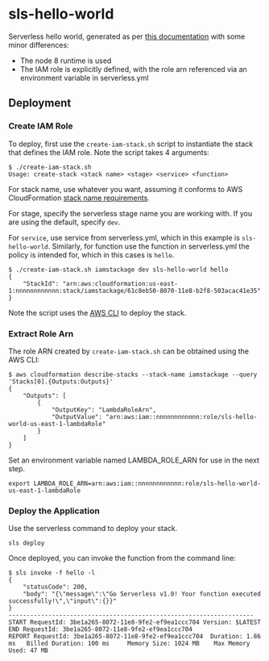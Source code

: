 # sls-hello-world

Serverless hello world, generated as per [this documentation](https://serverless.com/framework/docs/providers/aws/guide/quick-start/) with some minor differences:

* The node 8 runtime is used
* The IAM role is explicitly defined, with the role arn referenced via an environment variable in serverless.yml


## Deployment

### Create IAM Role


To deploy, first use the `create-iam-stack.sh` script to instantiate the stack that defines the IAM role. Note the script takes 4 arguments:

````console
$ ./create-iam-stack.sh 
Usage: create-stack <stack name> <stage> <service> <function>
````

For stack name, use whatever you want, assuming it conforms to AWS CloudFormation [stack name requirements](https://docs.aws.amazon.com/AWSCloudFormation/latest/UserGuide/cfn-using-console-create-stack-parameters.html).

For stage, specify the serverless stage name you are working with. If you are using the default, specify `dev`.

For `service`, use service from serverless.yml, which in this example is `sls-hello-world`. Similarly, for function use the function in serverless.yml the policy is intended for, which in this cases is `hello`.

````console
$ ./create-iam-stack.sh iamstackage dev sls-hello-world hello
{
    "StackId": "arn:aws:cloudformation:us-east-1:nnnnnnnnnnnn:stack/iamstackage/61c8eb50-8070-11e8-b2f8-503acac41e35"
}
````

Note the script uses the [AWS CLI](https://aws.amazon.com/cli) to deploy the stack.

### Extract Role Arn

The role ARN created by `create-iam-stack.sh` can be obtained using the AWS CLI:

````console
$ aws cloudformation describe-stacks --stack-name iamstackage --query 'Stacks[0].{Outputs:Outputs}'
{
    "Outputs": [
        {
            "OutputKey": "LambdaRoleArn",
            "OutputValue": "arn:aws:iam::nnnnnnnnnnnn:role/sls-hello-world-us-east-1-lambdaRole"
        }
    ]
}
````

Set an environment variable named LAMBDA_ROLE_ARN for use in the next step.

````console
export LAMBDA_ROLE_ARN=arn:aws:iam::nnnnnnnnnnnn:role/sls-hello-world-us-east-1-lambdaRole
````

### Deploy the Application

Use the serverless command to deploy your stack.

````console
sls deploy
````

Once deployed, you can invoke the function from the command line:

````console
$ sls invoke -f hello -l
{
    "statusCode": 200,
    "body": "{\"message\":\"Go Serverless v1.0! Your function executed successfully!\",\"input\":{}}"
}
--------------------------------------------------------------------
START RequestId: 3be1a265-8072-11e8-9fe2-ef9ea1ccc704 Version: $LATEST
END RequestId: 3be1a265-8072-11e8-9fe2-ef9ea1ccc704
REPORT RequestId: 3be1a265-8072-11e8-9fe2-ef9ea1ccc704	Duration: 1.86 ms	Billed Duration: 100 ms 	Memory Size: 1024 MB	Max Memory Used: 47 MB	
````
